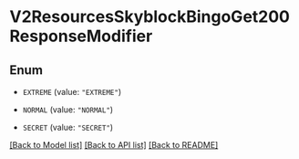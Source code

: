 # V2ResourcesSkyblockBingoGet200ResponseModifier

## Enum


* `EXTREME` (value: `"EXTREME"`)

* `NORMAL` (value: `"NORMAL"`)

* `SECRET` (value: `"SECRET"`)


[[Back to Model list]](../README.md#documentation-for-models) [[Back to API list]](../README.md#documentation-for-api-endpoints) [[Back to README]](../README.md)


